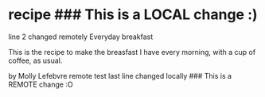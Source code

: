 # recipe ### This is a LOCAL change :)
line 2 changed remotely Everyday breakfast

This is the recipe to make the breasfast I have every morning, with a cup of coffee, as usual.

by Molly Lefebvre remote test
last line changed locally ### This is a REMOTE change :O
